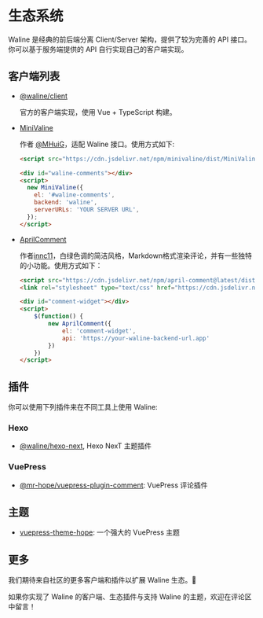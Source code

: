 # 生态系统

Waline 是经典的前后端分离 Client/Server 架构，提供了较为完善的 API 接口。你可以基于服务端提供的 API 自行实现自己的客户端实现。

## 客户端列表

- [@waline/client](https://npmjs.com/@waline/client)

  官方的客户端实现，使用 Vue + TypeScript 构建。

- [MiniValine](https://github.com/MiniValine/MiniValine)

  作者 [@MHuiG](https://github.com/MHuiG)，适配 Waline 接口。使用方式如下:

  ```html
  <script src="https://cdn.jsdelivr.net/npm/minivaline/dist/MiniValine.min.js"></script>
  
  <div id="waline-comments"></div>
  <script>
    new MiniValine({
      el: '#waline-comments',
      backend: 'waline',
      serverURLs: 'YOUR SERVER URL',
    });
  </script>
  ```
  
- [AprilComment](https://github.com/innc11/AprilComment)

  作者[innc11](https://github.com/innc11/AprilComment)，白绿色调的简洁风格，Markdown格式渲染评论，并有一些独特的小功能。使用方式如下：

  ```html
  <script src="https://cdn.jsdelivr.net/npm/april-comment@latest/dist/index.js"></script>
  <link rel="stylesheet" type="text/css" href="https://cdn.jsdelivr.net/npm/april-comment@latest/dist/index.css" />
  
  <div id="comment-widget"></div>
  <script>
      $(function() {
          new AprilComment({
              el: 'comment-widget',
              api: 'https://your-waline-backend-url.app'
          })
      })
  </script>
  ```


## 插件

你可以使用下列插件来在不同工具上使用 Waline:

### Hexo

- [@waline/hexo-next](https://npmjs.com/@waline/hexo-next), Hexo NexT 主题插件

### VuePress

- [@mr-hope/vuepress-plugin-comment](https://vuepress-theme-hope.github.io/comment/zh/): VuePress 评论插件

## 主题

- [vuepress-theme-hope](https://vuepress-theme-hope.github.io/zh/): 一个强大的 VuePress 主题

## 更多

我们期待来自社区的更多客户端和插件以扩展 Waline 生态。:tada:

如果你实现了 Waline 的客户端、生态插件与支持 Waline 的主题，欢迎在评论区中留言！
